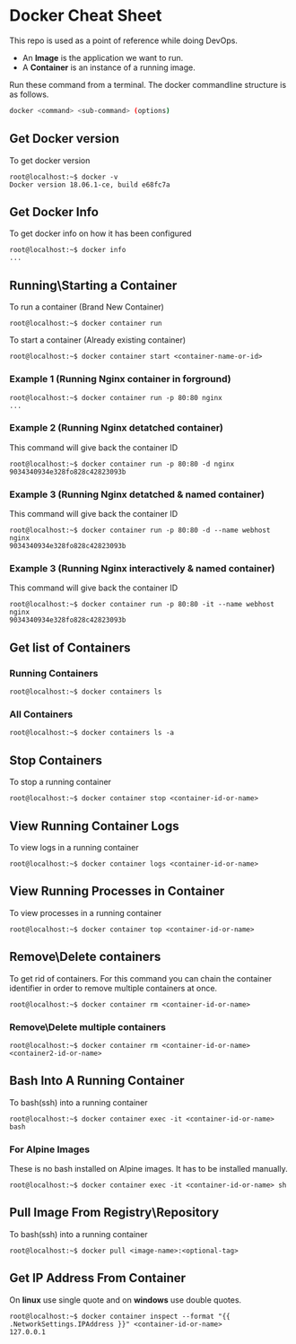 # Docker Cheat Sheet

This repo is used as a point of reference while doing DevOps.

- An **Image** is the application we want to run.
- A **Container** is an instance of a running image.

Run these command from a terminal. The docker commandline structure is as follows.

```bash
docker <command> <sub-command> (options)
```

## Get Docker version

To get docker version

```console
root@localhost:~$ docker -v
Docker version 18.06.1-ce, build e68fc7a
```

## Get Docker Info

To get docker info on how it has been configured

```console
root@localhost:~$ docker info
...
```

## Running\Starting a Container

To run a container (Brand New Container)

```console
root@localhost:~$ docker container run
```

To start a container (Already existing container)

```console
root@localhost:~$ docker container start <container-name-or-id>
```

### Example 1 (Running Nginx container in forground)

```console
root@localhost:~$ docker container run -p 80:80 nginx
...
```

### Example 2 (Running Nginx detatched container)

This command will give back the container ID

```console
root@localhost:~$ docker container run -p 80:80 -d nginx
9034340934e328fo828c42823093b
```

### Example 3 (Running Nginx detatched & named container)

This command will give back the container ID

```console
root@localhost:~$ docker container run -p 80:80 -d --name webhost nginx
9034340934e328fo828c42823093b
```

### Example 3 (Running Nginx interactively & named container)

This command will give back the container ID

```console
root@localhost:~$ docker container run -p 80:80 -it --name webhost nginx
9034340934e328fo828c42823093b
```

## Get list of Containers

### Running Containers

```console
root@localhost:~$ docker containers ls
```

### All Containers

```console
root@localhost:~$ docker containers ls -a
```

## Stop Containers

To stop a running container

```console
root@localhost:~$ docker container stop <container-id-or-name>
```

## View Running Container Logs

To view logs in a running container

```console
root@localhost:~$ docker container logs <container-id-or-name>
```

## View Running Processes in Container

To view processes in a running container

```console
root@localhost:~$ docker container top <container-id-or-name>
```

## Remove\Delete containers

To get rid of containers. For this command you can chain the container identifier in order to remove multiple containers at once.

```console
root@localhost:~$ docker container rm <container-id-or-name>
```

### Remove\Delete multiple containers

```console
root@localhost:~$ docker container rm <container-id-or-name> <container2-id-or-name>
```

## Bash Into A Running Container

To bash(ssh) into a running container

```console
root@localhost:~$ docker container exec -it <container-id-or-name> bash
```

### For Alpine Images

These is no bash installed on Alpine images. It has to be installed manually.

```console
root@localhost:~$ docker container exec -it <container-id-or-name> sh
```

## Pull Image From Registry\Repository

To bash(ssh) into a running container

```console
root@localhost:~$ docker pull <image-name>:<optional-tag>
```

## Get IP Address From Container

On **linux** use single quote and on **windows** use double quotes.

```console
root@localhost:~$ docker container inspect --format "{{ .NetworkSettings.IPAddress }}" <container-id-or-name>
127.0.0.1
```